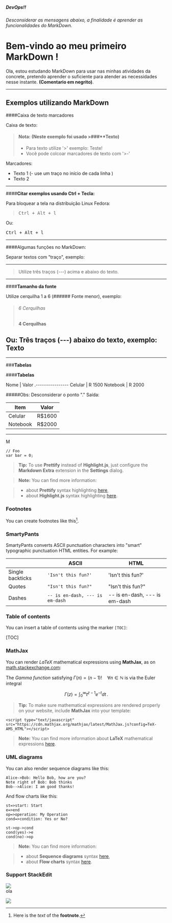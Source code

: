 ##### DevOps!!
###### Desconsiderar as mensagens abaixo, a finalidade é aprender as funcionalidades do MarkDown.

Bem-vindo ao meu primeiro MarkDown !
===================

Ola, estou estudando MarkDown para usar nas minhas atividades da concrete, pretendo aprender o suficiente para atender as necessidades nesse instante. **(Comentario em negrito)**.

---
Exemplos utilizando MarkDown
--- 

####Caixa de texto marcadores
 
 Caixa de texto:
 
>#### **Nota:** (Neste exemplo foi usado >###**Texto)
> - Para texto utilize '>' exemplo:
>  Teste!
> - Você pode colcoar marcadores de texto com '>-'
> 

Marcadores:

- Texto 1 (- use um traço no início de cada linha )
- Texto 2

----
####**Citar exemplos usando Ctrl + Tecla:**

Para bloquear a tela na distribuição Linux Fedora:

><kbd>Ctrl + Alt + l</kbd> 

Ou:

<kbd>Ctrl + Alt + l</kbd>

___
####Algumas funções no MarkDown:

Separar textos com "traço", exemplo:

---
> Utilize três traços (---) acima e abaixo do texto.

---

####**Tamanho da fonte**

Utilize cerquilha 1 a 6 (###### Fonte menor), exemplo:

> ###### 6 Cerquilhas  
> #### 4 Cerquilhas

Ou:
Três traços (---) abaixo do texto, exemplo:
Texto
---
---
###**Tabelas**

####**Tabelas**

Nome     |    Valor
.----------------
Celular | R 1500
Notebook | R 2000 

#####Obs: Desconsiderar o ponto "."
Saída:

Item     | Valor
-------- | ---
Celular | R$1600
Notebook | R$2000


---
M

```
// Foo
var bar = 0;
```

> **Tip:** To use **Prettify** instead of **Highlight.js**, just configure the **Markdown Extra** extension in the <i class="icon-cog"></i> **Settings** dialog.

> **Note:** You can find more information:

> - about **Prettify** syntax highlighting [here][3],
> - about **Highlight.js** syntax highlighting [here][4].


### Footnotes

You can create footnotes like this[^footnote].

  [^footnote]: Here is the *text* of the **footnote**.


### SmartyPants

SmartyPants converts ASCII punctuation characters into "smart" typographic punctuation HTML entities. For example:

|                  | ASCII                        | HTML              |
 ----------------- | ---------------------------- | ------------------
| Single backticks | `'Isn't this fun?'`            | 'Isn't this fun?' |
| Quotes           | `"Isn't this fun?"`            | "Isn't this fun?" |
| Dashes           | `-- is en-dash, --- is em-dash` | -- is en-dash, --- is em-dash |


### Table of contents

You can insert a table of contents using the marker `[TOC]`:

[TOC]


### MathJax

You can render *LaTeX* mathematical expressions using **MathJax**, as on [math.stackexchange.com][5]:

The *Gamma function* satisfying $\Gamma(n) = (n-1)!\quad\forall n\in\mathbb N$ is via the Euler integral

$$
\Gamma(z) = \int_0^\infty t^{z-1}e^{-t}dt\,.
$$

> **Tip:** To make sure mathematical expressions are rendered properly on your website, include **MathJax** into your template:

```
<script type="text/javascript" src="https://cdn.mathjax.org/mathjax/latest/MathJax.js?config=TeX-AMS_HTML"></script>
```

> **Note:** You can find more information about **LaTeX** mathematical expressions [here][6].


### UML diagrams

You can also render sequence diagrams like this:

```sequence
Alice->Bob: Hello Bob, how are you?
Note right of Bob: Bob thinks
Bob-->Alice: I am good thanks!
```

And flow charts like this:

```flow
st=>start: Start
e=>end
op=>operation: My Operation
cond=>condition: Yes or No?

st->op->cond
cond(yes)->e
cond(no)->op
```

> **Note:** You can find more information:

> - about **Sequence diagrams** syntax [here][7],
> - about **Flow charts** syntax [here][8].

### Support StackEdit

![](https://encrypted-tbn2.gstatic.com/images?q=tbn:ANd9GcQ9fuZ9QPQ_7LN9t9ZOSWx7yz2MAAIwlGQECJJzOs2qRIOOR797fw)  
ola

[![](https://cdn.monetizejs.com/resources/button-32.png)](https://monetizejs.com/authorize?client_id=ESTHdCYOi18iLhhO&summary=true)

  [^stackedit]: [StackEdit](https://stackedit.io/) is a full-featured, open-source Markdown editor based on PageDown, the Markdown library used by Stack Overflow and the other Stack Exchange sites.


  [1]: http://daringfireball.net/projects/markdown/syntax "Markdown"
  [2]: https://github.com/jmcmanus/pagedown-extra "Pagedown Extra"
  [3]: https://code.google.com/p/google-code-prettify/
  [4]: http://highlightjs.org/
  [5]: http://math.stackexchange.com/
  [6]: http://meta.math.stackexchange.com/questions/5020/mathjax-basic-tutorial-and-quick-reference
  [7]: http://bramp.github.io/js-sequence-diagrams/
  [8]: http://adrai.github.io/flowchart.js/
